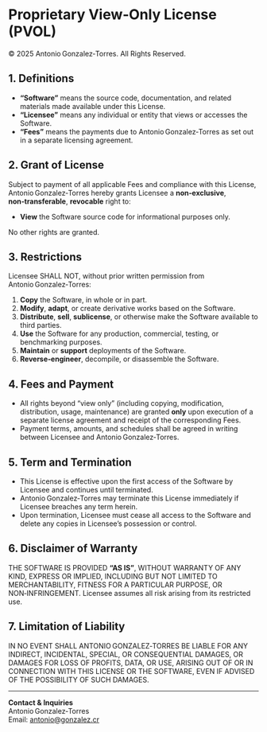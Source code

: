 # Proprietary View‑Only License (PVOL)

© 2025 Antonio Gonzalez‑Torres. All Rights Reserved.

## 1. Definitions

- **“Software”** means the source code, documentation, and related materials made available under this License.
- **“Licensee”** means any individual or entity that views or accesses the Software.
- **“Fees”** means the payments due to Antonio Gonzalez‑Torres as set out in a separate licensing agreement.

## 2. Grant of License

Subject to payment of all applicable Fees and compliance with this License, Antonio Gonzalez‑Torres hereby grants Licensee a **non‑exclusive**, **non‑transferable**, **revocable** right to:

- **View** the Software source code for informational purposes only.

No other rights are granted.

## 3. Restrictions

Licensee SHALL NOT, without prior written permission from Antonio Gonzalez‑Torres:

1. **Copy** the Software, in whole or in part.
2. **Modify**, **adapt**, or create derivative works based on the Software.
3. **Distribute**, **sell**, **sublicense**, or otherwise make the Software available to third parties.
4. **Use** the Software for any production, commercial, testing, or benchmarking purposes.
5. **Maintain** or **support** deployments of the Software.
6. **Reverse‑engineer**, decompile, or disassemble the Software.

## 4. Fees and Payment

- All rights beyond “view only” (including copying, modification, distribution, usage, maintenance) are granted **only** upon execution of a separate license agreement and receipt of the corresponding Fees.
- Payment terms, amounts, and schedules shall be agreed in writing between Licensee and Antonio Gonzalez‑Torres.

## 5. Term and Termination

- This License is effective upon the first access of the Software by Licensee and continues until terminated.
- Antonio Gonzalez‑Torres may terminate this License immediately if Licensee breaches any term herein.
- Upon termination, Licensee must cease all access to the Software and delete any copies in Licensee’s possession or control.

## 6. Disclaimer of Warranty

THE SOFTWARE IS PROVIDED **“AS IS”**, WITHOUT WARRANTY OF ANY KIND, EXPRESS OR IMPLIED, INCLUDING BUT NOT LIMITED TO MERCHANTABILITY, FITNESS FOR A PARTICULAR PURPOSE, OR NON‑INFRINGEMENT. Licensee assumes all risk arising from its restricted use.

## 7. Limitation of Liability

IN NO EVENT SHALL ANTONIO GONZALEZ‑TORRES BE LIABLE FOR ANY INDIRECT, INCIDENTAL, SPECIAL, OR CONSEQUENTIAL DAMAGES, OR DAMAGES FOR LOSS OF PROFITS, DATA, OR USE, ARISING OUT OF OR IN CONNECTION WITH THIS LICENSE OR THE SOFTWARE, EVEN IF ADVISED OF THE POSSIBILITY OF SUCH DAMAGES.

---

**Contact & Inquiries**  
Antonio Gonzalez‑Torres  
Email: antonio@gonzalez.cr 

